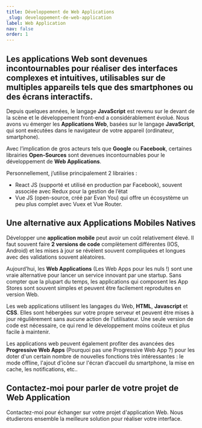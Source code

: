 ```yaml
---
title: Développement de Web Applications
_slug: developpement-de-web-application
label: Web Application
nav: false
order: 1
---
```


## Les applications Web sont devenues incontournables pour réaliser des interfaces complexes et intuitives, utilisables sur de multiples appareils tels que des smartphones ou des écrans interactifs.

Depuis quelques années, le langage **JavaScript** est revenu sur le devant de la scène et le développement front-end a considérablement évolué.
Nous avons vu émerger les **Applications Web**, basées sur le langage **JavaScript**, qui sont exécutées dans le navigateur de votre appareil (ordinateur, smartphone).

Avec l’implication de gros acteurs tels que **Google** ou **Facebook**, certaines librairies **Open-Sources** sont devenues incontournables pour le développement de **Web Applications**.

Personnellement, j’utilise principalement 2 librairies :

- React JS (supporté et utilisé en production par Facebook), souvent associée avec Redux pour la gestion de l’état
- Vue JS (open-source, créé par Evan You) qui offre un écosystème un peu plus complet avec Vuex et Vue Router.

## Une alternative aux Applications Mobiles Natives

Développer une **application mobile** peut avoir un coût relativement élevé. Il faut souvent faire **2 versions de code** complètement différentes (IOS, Android) et les mises à jour se révèlent souvent compliquées et longues avec des validations souvent aléatoires.

Aujourd’hui, les **Web Applications** (Les Web Apps pour les nuls !) sont une vraie alternative pour lancer un service innovant par une startup.
Sans compter que la plupart du temps, les applications qui composent les App Stores sont souvent simples et peuvent être facilement reproduites en version Web.

Les web applications utilisent les langages du Web, **HTML**, **Javascript** et **CSS**. Elles sont hébergées sur votre propre serveur et peuvent être mises à jour régulièrement sans aucune action de l'utilisateur.
Une seule version de code est nécessaire, ce qui rend le développement moins coûteux et plus facile à maintenir.

Les applications web peuvent également profiter des avancées des **Progressive Web Apps** (Pourquoi pas une Progressive Web App ?) pour les doter d'un certain nombre de nouvelles fonctions très intéressantes : le mode offline, l'ajout d'icône sur l'écran d’accueil du smartphone, la mise en cache, les notifications, etc..

## Contactez-moi pour parler de votre projet de Web Application

Contactez-moi pour échanger sur votre projet d'application Web. Nous étudierons ensemble la meilleure solution pour réaliser votre interface.
